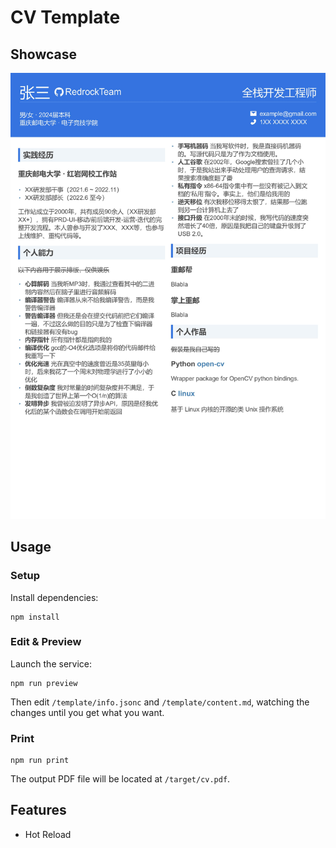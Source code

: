 # CV Template

## Showcase

![](docs/example.jpg)

## Usage

### Setup

Install dependencies:

```command
npm install
```

### Edit & Preview

Launch the service:

```command
npm run preview
```

Then edit `/template/info.jsonc` and `/template/content.md`, watching the changes until you get what you want.


### Print
```command
npm run print
```
The output PDF file will be located at `/target/cv.pdf`. 

## Features

- Hot Reload

